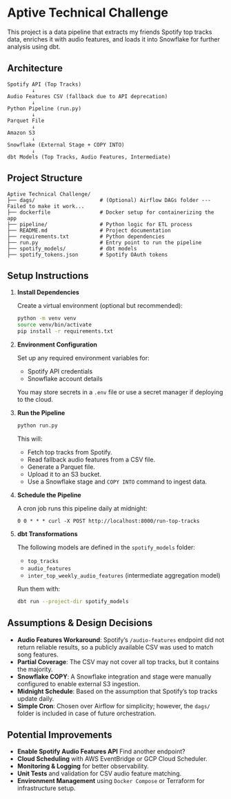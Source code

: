 
# Aptive Technical Challenge

This project is a data pipeline that extracts my friends Spotify top tracks data, enriches it with audio features, and loads it into Snowflake for further analysis using dbt. 

## Architecture

```
Spotify API (Top Tracks)
        ↓
Audio Features CSV (fallback due to API deprecation)
        ↓
Python Pipeline (run.py)
        ↓
Parquet File
        ↓
Amazon S3
        ↓
Snowflake (External Stage + COPY INTO)
        ↓
dbt Models (Top Tracks, Audio Features, Intermediate)
```

## Project Structure

```
Aptive Technical Challenge/
├── dags/                     # (Optional) Airflow DAGs folder --- Failed to make it work... 
├── dockerfile                # Docker setup for containerizing the app
├── pipeline/                 # Python logic for ETL process
├── README.md                 # Project documentation
├── requirements.txt          # Python dependencies
├── run.py                    # Entry point to run the pipeline
├── spotify_models/           # dbt models
├── spotify_tokens.json       # Spotify OAuth tokens
```

## Setup Instructions

1. **Install Dependencies**

   Create a virtual environment (optional but recommended):

   ```bash
   python -m venv venv
   source venv/bin/activate
   pip install -r requirements.txt
   ```

2. **Environment Configuration**

   Set up any required environment variables for:
   - Spotify API credentials
   - Snowflake account details

   You may store secrets in a `.env` file or use a secret manager if deploying to the cloud.

3. **Run the Pipeline**

   ```bash
   python run.py
   ```

   This will:
   - Fetch top tracks from Spotify.
   - Read fallback audio features from a CSV file.
   - Generate a Parquet file.
   - Upload it to an S3 bucket.
   - Use a Snowflake stage and `COPY INTO` command to ingest data.

4. **Schedule the Pipeline**

   A cron job runs this pipeline daily at midnight:

   ```cron
   0 0 * * * curl -X POST http://localhost:8000/run-top-tracks
   ```

5. **dbt Transformations**

   The following models are defined in the `spotify_models` folder:

   - `top_tracks`
   - `audio_features`
   - `inter_top_weekly_audio_features` (intermediate aggregation model)

   Run them with:

   ```bash
   dbt run --project-dir spotify_models
   ```


## Assumptions & Design Decisions

- **Audio Features Workaround**: Spotify’s `/audio-features` endpoint did not return reliable results, so a publicly available CSV was used to match song features.
- **Partial Coverage**: The CSV may not cover all top tracks, but it contains the majority.
- **Snowflake COPY**: A Snowflake integration and stage were manually configured to enable external S3 ingestion.
- **Midnight Schedule**: Based on the assumption that Spotify’s top tracks update daily.
- **Simple Cron**: Chosen over Airflow for simplicity; however, the `dags/` folder is included in case of future orchestration.

## Potential Improvements

- **Enable Spotify Audio Features API** Find another endpoint? 
- **Cloud Scheduling** with AWS EventBridge or GCP Cloud Scheduler.
- **Monitoring & Logging** for better observability.
- **Unit Tests** and validation for CSV audio feature matching.
- **Environment Management** using `Docker Compose` or Terraform for infrastructure setup.
